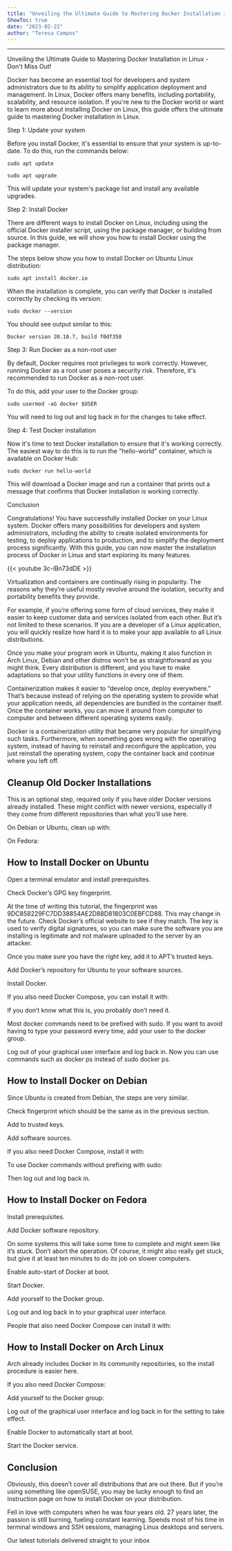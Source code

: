 ```yaml
---
title: "Unveiling the Ultimate Guide to Mastering Docker Installation in Linux - Don't Miss Out!"
ShowToc: true 
date: "2023-02-22"
author: "Teresa Campos"
---
```

*****
Unveiling the Ultimate Guide to Mastering Docker Installation in Linux - Don't Miss Out!

Docker has become an essential tool for developers and system administrators due to its ability to simplify application deployment and management. In Linux, Docker offers many benefits, including portability, scalability, and resource isolation. If you're new to the Docker world or want to learn more about installing Docker on Linux, this guide offers the ultimate guide to mastering Docker installation in Linux.

Step 1: Update your system

Before you install Docker, it's essential to ensure that your system is up-to-date. To do this, run the commands below:

```sudo apt update```

```sudo apt upgrade```

This will update your system's package list and install any available upgrades.

Step 2: Install Docker

There are different ways to install Docker on Linux, including using the official Docker installer script, using the package manager, or building from source. In this guide, we will show you how to install Docker using the package manager.

The steps below show you how to install Docker on Ubuntu Linux distribution:

```sudo apt install docker.io```

When the installation is complete, you can verify that Docker is installed correctly by checking its version:

```sudo docker --version```

You should see output similar to this:

```Docker version 20.10.7, build f0df350```

Step 3: Run Docker as a non-root user

By default, Docker requires root privileges to work correctly. However, running Docker as a root user poses a security risk. Therefore, it's recommended to run Docker as a non-root user.

To do this, add your user to the Docker group:

```sudo usermod -aG docker $USER```

You will need to log out and log back in for the changes to take effect.

Step 4: Test Docker installation

Now it's time to test Docker installation to ensure that it's working correctly. The easiest way to do this is to run the "hello-world" container, which is available on Docker Hub:

```sudo docker run hello-world```

This will download a Docker image and run a container that prints out a message that confirms that Docker installation is working correctly.

Conclusion

Congratulations! You have successfully installed Docker on your Linux system. Docker offers many possibilities for developers and system administrators, including the ability to create isolated environments for testing, to deploy applications to production, and to simplify the deployment process significantly. With this guide, you can now master the installation process of Docker in Linux and start exploring its many features.

{{< youtube 3c-iBn73dDE >}} 



Virtualization and containers are continually rising in popularity. The reasons why they’re useful mostly revolve around the isolation, security and portability benefits they provide.
 
For example, if you’re offering some form of cloud services, they make it easier to keep customer data and services isolated from each other. But it’s not limited to these scenarios. If you are a developer of a Linux application, you will quickly realize how hard it is to make your app available to all Linux distributions.
 
Once you make your program work in Ubuntu, making it also function in Arch Linux, Debian and other distros won’t be as straightforward as you might think. Every distribution is different, and you have to make adaptations so that your utility functions in every one of them.
 

 
Containerization makes it easier to “develop once, deploy everywhere.” That’s because instead of relying on the operating system to provide what your application needs, all dependencies are bundled in the container itself. Once the container works, you can move it around from computer to computer and between different operating systems easily.
 
Docker is a containerization utility that became very popular for simplifying such tasks. Furthermore, when something goes wrong with the operating system, instead of having to reinstall and reconfigure the application, you just reinstall the operating system, copy the container back and continue where you left off.
 
## Cleanup Old Docker Installations
 
This is an optional step, required only if you have older Docker versions already installed. These might conflict with newer versions, especially if they come from different repositories than what you’ll use here.
 
On Debian or Ubuntu, clean up with:
 
On Fedora:
 
## How to Install Docker on Ubuntu
 
Open a terminal emulator and install prerequisites.
 
Check Docker’s GPG key fingerprint.
 
At the time of writing this tutorial, the fingerprint was 9DC858229FC7DD38854AE2D88D81803C0EBFCD88. This may change in the future. Check Docker’s official website to see if they match. The key is used to verify digital signatures, so you can make sure the software you are installing is legitimate and not malware uploaded to the server by an attacker.
 
Once you make sure you have the right key, add it to APT’s trusted keys.
 
Add Docker’s repository for Ubuntu to your software sources.
 
Install Docker.
 
If you also need Docker Compose, you can install it with:
 
If you don’t know what this is, you probably don’t need it.
 
Most docker commands need to be prefixed with sudo. If you want to avoid having to type your password every time, add your user to the docker group.
 
Log out of your graphical user interface and log back in. Now you can use commands such as docker ps instead of sudo docker ps.
 
## How to Install Docker on Debian
 
Since Ubuntu is created from Debian, the steps are very similar.
 
Check fingerprint which should be the same as in the previous section.
 
Add to trusted keys.
 
Add software sources.
 
If you also need Docker Compose, install it with:
 
To use Docker commands without prefixing with sudo:
 
Then log out and log back in.
 
## How to Install Docker on Fedora
 
Install prerequisites.
 
Add Docker software repository.
 
On some systems this will take some time to complete and might seem like it’s stuck. Don’t abort the operation. Of course, it might also really get stuck, but give it at least ten minutes to do its job on slower computers.
 
Enable auto-start of Docker at boot.
 
Start Docker.
 
Add yourself to the Docker group.
 
Log out and log back in to your graphical user interface.
 
People that also need Docker Compose can install it with:
 
## How to Install Docker on Arch Linux
 
Arch already includes Docker in its community repositories, so the install procedure is easier here.
 
If you also need Docker Compose:
 
Add yourself to the Docker group:
 
Log out of the graphical user interface and log back in for the setting to take effect.
 
Enable Docker to automatically start at boot.
 
Start the Docker service.
 
## Conclusion
 
Obviously, this doesn’t cover all distributions that are out there. But if you’re using something like openSUSE, you may be lucky enough to find an instruction page on how to install Docker on your distribution.
 
Fell in love with computers when he was four years old. 27 years later, the passion is still burning, fueling constant learning. Spends most of his time in terminal windows and SSH sessions, managing Linux desktops and servers.
 
Our latest tutorials delivered straight to your inbox




